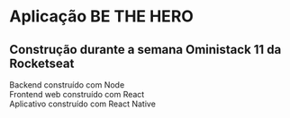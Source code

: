 # Aplicação BE THE HERO

## Construção durante a semana Oministack 11 da Rocketseat

Backend construído com Node\
Frontend web construído com React\
Aplicativo construído com React Native

